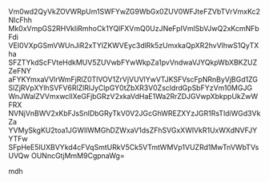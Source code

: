 Vm0wd2QyVkZOVWRpUm1SWFYwZG9WbGx0ZUV0WFJteFZVbTVrVmxKc2NIcFhh
Mk0xVmpGS2RHVkliRmhoCk1YQlFXVmQ0UzJNeFpIVmlSbVJwQ2xKcmNFbFdi
VEI0VXpGSmVWUnJiR2xTYlZKWVEyc3dlRk5zUmxkaQpXR2hvVlhwS1QyTXha
SFZTYkdScFVteHdkMUV5ZUVwbFYwWkpZa1pvVndwaVJYQkpWbXBKZUZZeFNY
aFYKYmxaVVlrWmFjRlZ0TlVOV1ZrVjVUVlYwVTJKSFVscFpNRnByVjBGd1ZG
SlZjRVpXYlhSVFV6RlZlRlJyClpGY0tZbXR3V0ZscldrdGpSbFYzVm10MGJG
WnJWalZVVmxwcllXeGFjbGRzV2xkaVdHaE1Wa2RrZDJGVwpXbkppUkZwWFRX
NVNjVnBWV2xKbFJsSnlDbGRyTkV0V2JGcGhWREZXYzJGR1RsTldiWGd3VkZa
YVMySkgKU2toa1JGWllWMGhDZWxaV1dsZFhSVGxXWlVkR1UxWXdNVFJYYTFw
SFpHeE5lUXBVYkd4cFVqSmtURkV5Ck5VTmtWMVp1VUZRd1MwTnVWbTVsUVQw
OUNncGtjMmM9CgpnaWg=

mdh